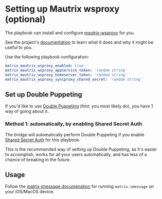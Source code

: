 # Setting up Mautrix wsproxy (optional)

The playbook can install and configure [mautrix-wsproxy](https://github.com/mautrix/wsproxy) for you.

See the project's [documentation](https://github.com/mautrix/wsproxy#readme) to learn what it does and why it might be useful to you.

Use the following playbook configuration:

```yaml
matrix_mautrix_wsproxy_enabled: true
matrix_mautrix_wsproxy_appservice_token: 'random string'
matrix_mautrix_wsproxy_homeserver_token: 'random string'
matrix_mautrix_wsproxy_syncproxy_shared_secret: 'random string'
```


## Set up Double Puppeting

If you'd like to use [Double Puppeting](https://github.com/tulir/mautrix-hangouts/wiki/Authentication#double-puppeting) (hint: you most likely do), you have 1 way of going about it.

### Method 1: automatically, by enabling Shared Secret Auth

The bridge will automatically perform Double Puppeting if you enable [Shared Secret Auth](configuring-playbook-shared-secret-auth.md) for this playbook.

This is the recommended way of setting up Double Puppeting, as it's easier to accomplish, works for all your users automatically, and has less of a chance of breaking in the future.

## Usage

Follow the [matrix-imessage documenation](https://docs.mau.fi/bridges/go/imessage/index.html) for running `matrix-imessage` on your iOS/MacOS device.
